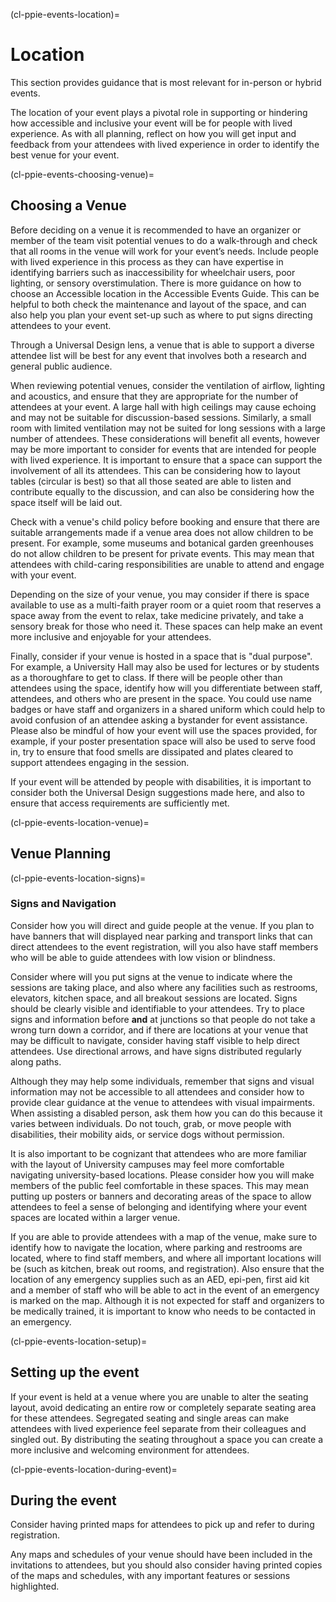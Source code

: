 (cl-ppie-events-location)=
# Location
This section provides guidance that is most relevant for in-person or hybrid events. 

The location of your event plays a pivotal role in supporting or hindering how accessible and inclusive your event will be for people with lived experience. As with all planning, reflect on how you will get input and feedback from your attendees with lived experience in order to identify the best venue for your event.


(cl-ppie-events-choosing-venue)=
## Choosing a Venue
Before deciding on a venue it is recommended to have an organizer or member of the team visit potential venues to do a walk-through and check that all rooms in the venue will work for your event’s needs. 
Include people with lived experience in this process as they can have expertise in identifying barriers such as inaccessibility for wheelchair users, poor lighting, or sensory overstimulation. 
There is more guidance on how to choose an Accessible location in the Accessible Events Guide. 
This can be helpful to both check the maintenance and layout of the space, and can also help you plan your event set-up such as where to put signs directing attendees to your event.

Through a Universal Design lens, a venue that is able to support a diverse attendee list will be best for any event that involves both a research and general public audience. 

When reviewing potential venues, consider the ventilation of airflow, lighting and acoustics, and ensure that they are appropriate for the number of attendees at your event. 
A large hall with high ceilings may cause echoing and may not be suitable for discussion-based sessions. Similarly, a small room with limited ventilation may not be suited for long sessions with a large number of attendees. 
These considerations will benefit all events, however may be more important to consider for events that are intended for people with lived experience. 
It is important to ensure that a space can support the involvement of all its attendees. 
This can be considering how to layout tables (circular is best) so that all those seated are able to listen and contribute equally to the discussion, and can also be considering how the space itself will be laid out. 

Check with a venue's child policy before booking and ensure that there are suitable arrangements made if a venue area does not allow children to be present. 
For example, some museums and botanical garden greenhouses do not allow children to be present for private events. This may mean that attendees with child-caring responsibilities are unable to attend and engage with your event.

Depending on the size of your venue, you may consider if there is space available to use as a multi-faith prayer room or a quiet room that reserves a space away from the event to relax, take medicine privately, and take a sensory break for those who need it. These spaces can help make an event more inclusive and enjoyable for your attendees. 

Finally, consider if your venue is hosted in a space that is "dual purpose". 
For example, a University Hall may also be used for lectures or by students as a thoroughfare to get to class. 
If there will be people other than attendees using the space, identify how will you differentiate between staff, attendees, and others who are present in the space. 
You could use name badges or have staff and organizers in a shared uniform which could help to avoid confusion of an attendee asking a bystander for event assistance. 
Please also be mindful of how your event will use the spaces provided, for example, if your poster presentation space will also be used to serve food in, try to ensure that food smells are dissipated and plates cleared to support attendees engaging in the session.

If your event will be attended by people with disabilities, it is important to consider both the Universal Design suggestions made here, and also to ensure that access requirements are sufficiently met.  


(cl-ppie-events-location-venue)=
## Venue Planning

(cl-ppie-events-location-signs)=
### Signs and Navigation
Consider how you will direct and guide people at the venue. If you plan to have banners that will displayed near parking and transport links that can direct attendees to the event registration, will you also have staff members who will be able to guide attendees with low vision or blindness.

Consider where will you put signs at the venue to indicate where the sessions are taking place, and also where any facilities such as restrooms, elevators, kitchen space, and all breakout sessions are located. Signs should be clearly visible and identifiable to your attendees. 
Try to place signs and information before **and** at junctions so that people do not take a wrong turn down a corridor, and if there are locations at your venue that may be difficult to navigate, consider having staff visible to help direct attendees. Use directional arrows, and have signs distributed regularly along paths. 

Although they may help some individuals, remember that signs and visual information may not be accessible to all attendees and consider how to provide clear guidance at the venue to attendees with visual impairments. 
When assisting a disabled person, ask them how you can do this because it varies between individuals.
Do not touch, grab, or move people with disabilities, their mobility aids, or service dogs without permission.

It is also important to be cognizant that attendees who are more familiar with the layout of University campuses may feel more comfortable navigating university-based locations. 
Please consider how you will make members of the public feel comfortable in these spaces. 
This may mean putting up posters or banners and decorating areas of the space to allow attendees to feel a sense of belonging and identifying where your event spaces are located within a larger venue.

If you are able to provide attendees with a map of the venue, make sure to identify how to navigate the location, where parking and restrooms are located, where to find staff members, and where all important locations will be (such as kitchen, break out rooms, and registration). 
Also ensure that the location of any emergency supplies such as an AED, epi-pen, first aid kit and a member of staff who will be able to act in the event of an emergency is marked on the map. 
Although it is not expected for staff and organizers to be medically trained, it is important to know who needs to be contacted in an emergency.

(cl-ppie-events-location-setup)=
## Setting up the event
If your event is held at a venue where you are unable to alter the seating layout, avoid dedicating an entire row or completely separate seating area for these attendees. 
Segregated seating and single areas can make attendees with lived experience feel separate from their colleagues and singled out. 
By distributing the seating throughout a space you can create a more inclusive and welcoming environment for attendees. 


(cl-ppie-events-location-during-event)=
## During the event
Consider having printed maps for attendees to pick up and refer to during registration. 

Any maps and schedules of your venue should have been included in the invitations to attendees, but you should also consider having printed copies of the maps and schedules, with any important features or sessions highlighted. 




